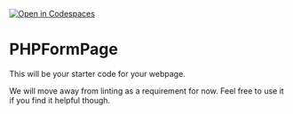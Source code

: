 [![Open in Codespaces](https://classroom.github.com/assets/launch-codespace-7f7980b617ed060a017424585567c406b6ee15c891e84e1186181d67ecf80aa0.svg)](https://classroom.github.com/open-in-codespaces?assignment_repo_id=14055856)
# PHPFormPage

This will be your starter code for your webpage.

We will move away from linting as a requirement for now.  Feel free to use it if you find it helpful though.
